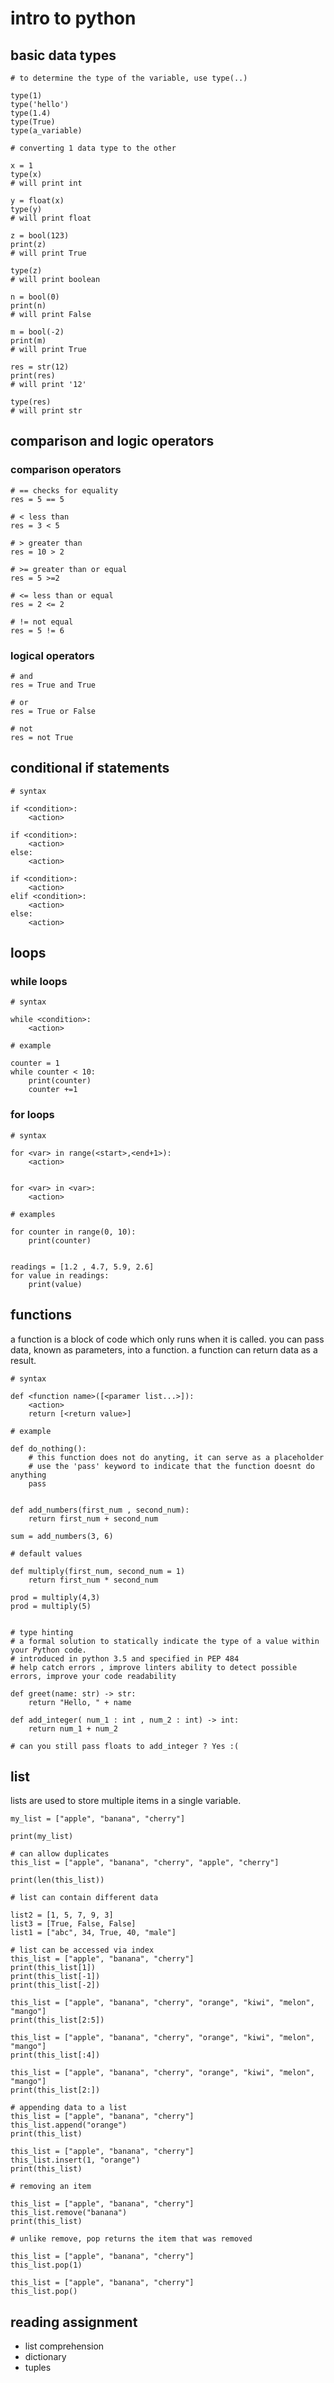 # intro to python

## basic data types

```
# to determine the type of the variable, use type(..)

type(1)
type('hello')
type(1.4)
type(True)
type(a_variable)
```
```
# converting 1 data type to the other

x = 1
type(x)
# will print int

y = float(x)
type(y)
# will print float

z = bool(123)
print(z)
# will print True

type(z)
# will print boolean

n = bool(0)
print(n)
# will print False

m = bool(-2)
print(m)
# will print True

res = str(12)
print(res)
# will print '12'

type(res)
# will print str
```

## comparison and logic operators
### comparison operators

```
# == checks for equality
res = 5 == 5

# < less than
res = 3 < 5

# > greater than
res = 10 > 2

# >= greater than or equal
res = 5 >=2

# <= less than or equal
res = 2 <= 2

# != not equal
res = 5 != 6
```

### logical operators
```
# and
res = True and True

# or
res = True or False

# not
res = not True
```

## conditional if statements

```
# syntax

if <condition>:
    <action>

if <condition>:
    <action>
else:
    <action>

if <condition>:
    <action>
elif <condition>:
    <action>
else:
    <action>
```

## loops

### while loops

```
# syntax

while <condition>:
    <action>

```
```
# example

counter = 1
while counter < 10:
    print(counter)
    counter +=1
```

### for loops
```
# syntax

for <var> in range(<start>,<end+1>):
    <action>


for <var> in <var>:
    <action>
```

```
# examples

for counter in range(0, 10):
    print(counter)


readings = [1.2 , 4.7, 5.9, 2.6]
for value in readings:
    print(value)

```

## functions

a function is a block of code which only runs when it is called. you can pass data, known as parameters, into a function. a function can return data as a result.

```
# syntax

def <function name>([<paramer list...>]):
    <action>
    return [<return value>]
```
```
# example

def do_nothing():
    # this function does not do anyting, it can serve as a placeholder
    # use the 'pass' keyword to indicate that the function doesnt do anything
    pass


def add_numbers(first_num , second_num):
    return first_num + second_num

sum = add_numbers(3, 6)

# default values 

def multiply(first_num, second_num = 1)
    return first_num * second_num

prod = multiply(4,3)
prod = multiply(5)


# type hinting
# a formal solution to statically indicate the type of a value within your Python code.
# introduced in python 3.5 and specified in PEP 484
# help catch errors , improve linters ability to detect possible errors, improve your code readability

def greet(name: str) -> str:
    return "Hello, " + name

def add_integer( num_1 : int , num_2 : int) -> int:
    return num_1 + num_2

# can you still pass floats to add_integer ? Yes :(

```

## list

lists are used to store multiple items in a single variable.

```
my_list = ["apple", "banana", "cherry"]

print(my_list)

# can allow duplicates
this_list = ["apple", "banana", "cherry", "apple", "cherry"]

print(len(this_list))

# list can contain different data

list2 = [1, 5, 7, 9, 3]
list3 = [True, False, False]
list1 = ["abc", 34, True, 40, "male"]

# list can be accessed via index
this_list = ["apple", "banana", "cherry"]
print(this_list[1])
print(this_list[-1])
print(this_list[-2])

this_list = ["apple", "banana", "cherry", "orange", "kiwi", "melon", "mango"]
print(this_list[2:5])

this_list = ["apple", "banana", "cherry", "orange", "kiwi", "melon", "mango"]
print(this_list[:4])

this_list = ["apple", "banana", "cherry", "orange", "kiwi", "melon", "mango"]
print(this_list[2:])

# appending data to a list
this_list = ["apple", "banana", "cherry"]
this_list.append("orange")
print(this_list)

this_list = ["apple", "banana", "cherry"]
this_list.insert(1, "orange")
print(this_list)

# removing an item

this_list = ["apple", "banana", "cherry"]
this_list.remove("banana")
print(this_list)

# unlike remove, pop returns the item that was removed

this_list = ["apple", "banana", "cherry"]
this_list.pop(1)

this_list = ["apple", "banana", "cherry"]
this_list.pop()
```

## reading assignment
- list comprehension
- dictionary
- tuples


